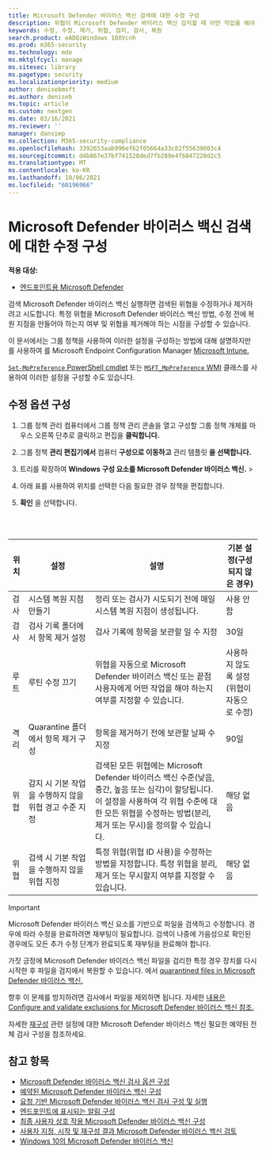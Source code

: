 ```yaml
---
title: Microsoft Defender 바이러스 백신 검색에 대한 수정 구성
description: 위협이 Microsoft Defender 바이러스 백신 감지할 때 어떤 작업을 해야 하는지와, 검지 폴더에 보관할 파일 보존 기간 구성
keywords: 수정, 수정, 제거, 위협, 검지, 검사, 복원
search.product: eADQiWindows 10XVcnh
ms.prod: m365-security
ms.technology: mde
ms.mktglfcycl: manage
ms.sitesec: library
ms.pagetype: security
ms.localizationpriority: medium
author: denisebmsft
ms.author: deniseb
ms.topic: article
ms.custom: nextgen
ms.date: 03/16/2021
ms.reviewer: ''
manager: dansimp
ms.collection: M365-security-compliance
ms.openlocfilehash: 3392653aab996ef62f05664a33c82f55639003c4
ms.sourcegitcommit: d4b867e37bf741528ded7fb289e4f6847228d2c5
ms.translationtype: MT
ms.contentlocale: ko-KR
ms.lasthandoff: 10/06/2021
ms.locfileid: "60196966"
---
```

# <a name="configure-remediation-for-microsoft-defender-antivirus-detections"></a>Microsoft Defender 바이러스 백신 검색에 대한 수정 구성


**적용 대상:**

- [엔드포인트용 Microsoft Defender](/microsoft-365/security/defender-endpoint/)

검색 Microsoft Defender 바이러스 백신 실행하면 검색된 위협을 수정하거나 제거하려고 시도합니다. 특정 위협을 Microsoft Defender 바이러스 백신 방법, 수정 전에 복원 지점을 만들어야 하는지 여부 및 위협을 제거해야 하는 시점을 구성할 수 있습니다.

이 문서에서는 그룹 정책을 사용하여 이러한 설정을 구성하는 방법에 대해 설명하지만 [](/intune/device-restrictions-configure)를 사용하여 를 Microsoft Endpoint Configuration Manager [Microsoft Intune.](/configmgr/protect/deploy-use/endpoint-antimalware-policies#threat-overrides-settings)

[ `Set-MpPreference` PowerShell cmdlet](/powershell/module/defender/set-mppreference) 또는 [ `MSFT_MpPreference` WMI](/previous-versions/windows/desktop/defender/windows-defender-wmiv2-apis-portal) 클래스를 사용하여 이러한 설정을 구성할 수도 있습니다.

## <a name="configure-remediation-options"></a>수정 옵션 구성

1. 그룹 정책 관리 컴퓨터에서 그룹 [](/previous-versions/windows/it-pro/windows-server-2008-R2-and-2008/cc731212(v=ws.11))정책 관리 콘솔을 열고 구성할 그룹 정책 개체를 마우스 오른쪽 단추로 클릭하고 편집을 **클릭합니다.**

2. 그룹 정책 **관리 편집기에서** 컴퓨터 **구성으로 이동하고** 관리 템플릿 **을 선택합니다.**

3. 트리를 확장하여 **Windows 구성 요소를 Microsoft Defender 바이러스 백신.** \> 

4. 아래 표를 사용하여 위치를 선택한 다음 필요한 경우 정책을 편집합니다.

5. **확인** 을 선택합니다.

<br/><br/>

|위치|설정|설명|기본 설정(구성되지 않은 경우)|
|---|---|---|---|
|검사|시스템 복원 지점 만들기|정리 또는 검사가 시도되기 전에 매일 시스템 복원 지점이 생성됩니다.|사용 안 함|
|검사|검사 기록 폴더에서 항목 제거 설정|검사 기록에 항목을 보관할 일 수 지정|30일|
|루트|루틴 수정 끄기|위협을 자동으로 Microsoft Defender 바이러스 백신 또는 끝점 사용자에게 어떤 작업을 해야 하는지 여부를 지정할 수 있습니다.|사용하지 않도록 설정(위협이 자동으로 수정)|
|격리|Quarantine 폴더에서 항목 제거 구성|항목을 제거하기 전에 보관할 날짜 수 지정|90일|
|위협|감지 시 기본 작업을 수행하지 않을 위협 경고 수준 지정|검색된 모든 위협에는 Microsoft Defender 바이러스 백신 수준(낮음, 중간, 높음 또는 심각)이 할당됩니다. 이 설정을 사용하여 각 위협 수준에 대한 모든 위협을 수정하는 방법(분리, 제거 또는 무시)을 정의할 수 있습니다.|해당 없음|
|위협|검색 시 기본 작업을 수행하지 않을 위협 지정|특정 위협(위협 ID 사용)을 수정하는 방법을 지정합니다. 특정 위협을 분리, 제거 또는 무시할지 여부를 지정할 수 있습니다.|해당 없음|

> [!IMPORTANT]
> Microsoft Defender 바이러스 백신 요소를 기반으로 파일을 검색하고 수정합니다. 경우에 따라 수정을 완료하려면 재부팅이 필요합니다. 검색이 나중에 가음성으로 확인된 경우에도 모든 추가 수정 단계가 완료되도록 재부팅을 완료해야 합니다.
>
> 가짓 긍정에 Microsoft Defender 바이러스 백신 파일을 검리한 특정 경우 장치를 다시 시작한 후 파일을 검지에서 복원할 수 있습니다. 에서 [quarantined files in Microsoft Defender 바이러스 백신.](restore-quarantined-files-microsoft-defender-antivirus.md)
>
> 향후 이 문제를 방지하려면 검사에서 파일을 제외하면 됩니다. 자세한 [내용은 Configure and validate exclusions for Microsoft Defender 바이러스 백신 참조.](configure-exclusions-microsoft-defender-antivirus.md)

자세한 [재구성](scheduled-catch-up-scans-microsoft-defender-antivirus.md#remed) 관련 설정에 대한 Microsoft Defender 바이러스 백신 필요한 예약된 전체 검사 구성을 참조하세요.

## <a name="see-also"></a>참고 항목

- [Microsoft Defender 바이러스 백신 검사 옵션 구성](configure-advanced-scan-types-microsoft-defender-antivirus.md)
- [예약된 Microsoft Defender 바이러스 백신 구성](scheduled-catch-up-scans-microsoft-defender-antivirus.md)
- [요청 기반 Microsoft Defender 바이러스 백신 검사 구성 및 실행](run-scan-microsoft-defender-antivirus.md)
- [엔드포인트에 표시되는 알림 구성](configure-notifications-microsoft-defender-antivirus.md)
- [최종 사용자 상호 작용 Microsoft Defender 바이러스 백신 구성](configure-end-user-interaction-microsoft-defender-antivirus.md)
- [사용자 지정, 시작 및 재구성 결과 Microsoft Defender 바이러스 백신 검토](customize-run-review-remediate-scans-microsoft-defender-antivirus.md)
- [Windows 10의 Microsoft Defender 바이러스 백신](microsoft-defender-antivirus-in-windows-10.md)
